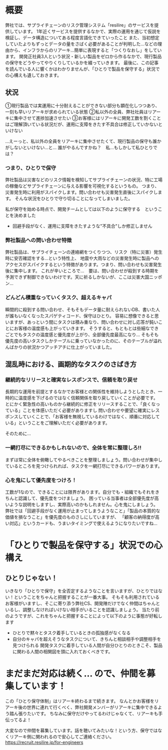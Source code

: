 # 概要
弊社では、サプライチェーンのリスク管理システム「resilire」のサービスを提供しています。
1年近くサービスを提供するなかで、実際の運用を通じて仮説を検証し、データ構造についてある程度言語化できていったこと
また、当初想定していたよりもずっとデータの量をさばく必要があることが判明した…などの理由から、インフラからのリアーキ…簡単に表現すると「つくりなおし」をしています。
開発正社員3人という状況・新しい製品をゼロから作るなかで、現行製品の保守をどうやってやりくりしているかを綴っていきます。
最後に、この記事を読んでいる人に響くかはわかりませんが、「ひとりで製品を保守する」状況での心構えも遺しておきます。

## 状況
①現行製品では実運用に十分耐えることができない部分も顕在化しつつあり、一刻も早いリアーキが求められている状態
②私以外の全員、弊社社員はリアーキに集中させて進捗加速させたい
③お客様にはリアーキに開発工数を割くことはご理解頂いている状況だが、運用に支障をきたす不具合は修正していかないといけない

…えーっと、私以外の全員をリアーキに集中させたくて、現行製品の保守も誰かがしないといけない…と…
誰がやるんですかね？　私…もしかして私ひとりでは？

### つまり、ひとりで保守
弊社製品は災害などのリスク情報を検知してサプライチェーンの状況、特に工場の稼働などサプライチェーンに与える影響を可視化するというもの。
つまり、災害発生時に利用がスパイクします。問い合わせも災害発生直後にスパイクします。
そんな状況をひとりで守り切ることになってしまいました。

私が保守を始める時点で、開発チームとしては以下のように保守する　ということを決めました
- 回避手段がなく、運用に支障をきたすような"不具合"しか修正しません

### 弊社製品への問い合わせ特徴
弊社製品は、サプライチェーンの連絡網をつくりつつ、リスク（特に災害）発生時に安否確認をする…という特性上、
地震や大雨などの災害発生時に製品へのアクセスがスパイクするという特徴があります。つまり、問い合わせも災害発生後に集中します。
これが辛いところで…　要は、問い合わせが殺到する時期を予測できず制御できないわけです。天に祈るしかないが、ここは災害大国ニッポン…

### どんどん積重なっていくタスク、超えるキャパ
瞬間的に殺到する問い合わせ、そもそもデータ量に耐えられないDB、書いた人が誰もいなくなったスパゲティコード、保守はひとり。
容易に想像できると思いますが、あっという間にタスクは積み重なり、問い合わせに対し応答が鈍いことにお客様の温度感も上がっていきます。
そうすると、もともとは些細なできごとでもタスクの温度感と優先度が上がり、全部優先度最高になり…
そもそも優先度の高いタスクしかテーブルに乗っていなかったのに、そのテーブルが溢れんばかりの状況かつアッチアチに仕上がっていました。

## 混乱時における、画期的なタスクのさばき方
### 継続的なリリースと確実なレスポンスで、信頼を取り戻せ
長期的な運用を前提とするなかでお客様との関係性を維持しようとしたとき、一時的に温度感を下げるのではなく信頼関係を取り戻していくことが必要です。
とにかく緊急性の高いものから継続的に修正をリリースすることで、「良くなっている」ことを体感いただく必要がありますし
問い合わせや要望に確実にレスポンスしていくことで、「お客様を無視しているわけではなく、順番に対応している」ということをご理解いただく必要があります。

そのために…

### 一網打尽にできるかもしれないので、全体を常に整理しろ!!
まずは常に全体を俯瞰してやるべきことを整理しましょう。問い合わせが集中しているところを見つけられれば、タスクを一網打尽にできるパワーがあります。

### 心を鬼にして優先度をつけろ！
工数が1なので、できることには限界があります。自分でも・組織でもそれをきちんと認識して、優先度をつけましょう。
困っている当事者は全部優先度が高いような説明をしますし、実際高いのかもしれません。心を鬼にしましょう。
弊社では「回避手段がなく運用が止まってしまうようなこと」「製品の本質的な価値を損なうこと」を優先度のものさしにしていますが、
「顧客の納得度が高い対応」というカードも、うまいタイミングで使えるようになりたいですね…

# 「ひとりで製品を保守する」状況での心構え
## ひとりじゃない！
いきなり「ひとりで保守」を全否定するようなことを言いますが、ひとりではない！ということをちゃんと把握することが一番大事。
そもそも利用されているお客様がいますし、そこに寄り添う弊社CS、開発陣だけでなく仲間はちゃんといるし、調整しなければいけない相手がいることを認識しましょう。
当たり前のようですが、これをちゃんと把握することによって以下のように事態が好転します
- ひとりで黙々とタスク着手しているときの孤独感がなくなる
- 自分のキャパを超えそうなタスクについて、きちんと相談相手や調整相手を見つけられる
開発タスクに着手している人間が自分ひとりのときこそ、製品に関わる人間の相関図を頭に入れておくべきです。

# まだまだ対応は続く… ので、仲間を募集しています！
この「ひとり保守体制」はリアーキ終わるまで続きます。
なんとかお客様をリアーキ後の世界に連れて行くべく、弊社開発メンバーがリアーキに集中できるよう踏ん張りたいです。
ちなみに保守だけやってるわけじゃなくて、リアーキも手伝ってるよ！

大変なので仲間を募集しています。話を聴いてみたいな！という方、保守ではなくリアーキ側に関われるので安心してご連絡ください。
https://recruit.resilire.jp/for-engineers
